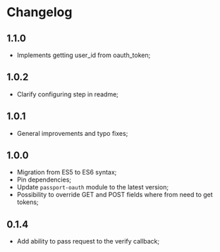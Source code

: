# Changelog

## 1.1.0

- Implements getting user_id from oauth_token;

## 1.0.2

- Clarify configuring step in readme;

## 1.0.1

- General improvements and typo fixes;

## 1.0.0

- Migration from ES5 to ES6 syntax;
- Pin dependencies;
- Update `passport-oauth` module to the latest version;
- Possibility to override GET and POST fields where from need to get tokens;

## 0.1.4

- Add ability to pass request to the verify callback;
